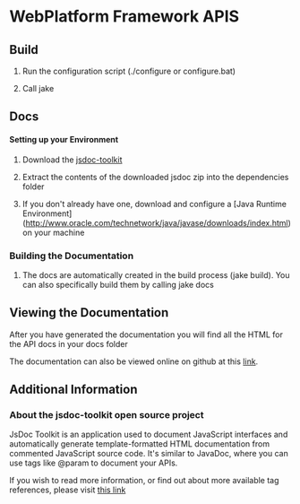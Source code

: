 # WebPlatform Framework APIS
## Build
1. Run the configuration script (./configure or configure.bat)

2. Call jake

## Docs

#### Setting up your Environment
1. Download the [jsdoc-toolkit](http://code.google.com/p/jsdoc-toolkit/downloads/list)

2. Extract the contents of the downloaded jsdoc zip into the dependencies folder

3. If you don't already have one, download and configure a [Java Runtime Environment] (http://www.oracle.com/technetwork/java/javase/downloads/index.html) on your machine

### Building the Documentation
1. The docs are automatically created in the build process (jake build). You can also specifically build them by calling jake docs

## Viewing the Documentation
After you have generated the documentation you will find all the HTML for the API docs in your docs folder

The documentation can also be viewed online on github at this [link](http://blackberry-webworks.github.com/webplatform-framework/index.html).

## Additional Information

### About the jsdoc-toolkit open source project

JsDoc Toolkit is an application used to document JavaScript interfaces and automatically generate template-formatted HTML documentation from commented JavaScript source code. It's similar to JavaDoc, where you can use tags like @param to document your APIs.

If you wish to read more information, or find out about more available tag references, please visit [this link](http://code.google.com/p/jsdoc-toolkit/w/list)
